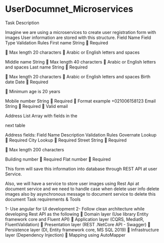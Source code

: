 # UserDocumnet_Microservices
Task Description

Imagine we are using a microservices to create user registration form with images
User information are stored with this structure.
Field Name Field Type Validation Rules
First name String  Required

 Max length 20 characters
 Arabic or English letters and
spaces

Middle name String  Max length 40 characters
 Arabic or English letters and
spaces
Last name String  Required

 Max length 20 characters
 Arabic or English letters and
spaces
Birth date Date  Required

 Minimum age is 20 years

Mobile number String  Required
 Format example
+021006158123
Email String  Required
 Valid email

Address List Array with fields in the

next table

Address fields:
Field Name Description Validation Rules
Governate Lookup  Required
City Lookup  Required
Street String  Required

 Max length 200 characters

Building number  Required
Flat number  Required

This form will save this information into database through REST API at user Service.

Also, we will have a service to store user images using Rest Api at document
service and we need to handle case when delete user info delete images also by
asynchronous message to document service to delete this document
Task requirements &amp; Tools

1- Use angular for UI development
2- Follow clean architecture while developing Rest API as the following
 Domain layer (Use library Entity framework core and
Fluent API)
 Application layer (CQRS, MediatR, FluentValidation)
 Presentation layer (REST .NetCore API - Swagger)
 Persistence layer (DI, Entity framework core, MS SQL
2019)
 Infrastructure layer (Dependency Injection)
 Mapping using AutoMapper
